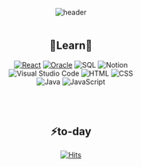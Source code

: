 
<div align="center">

  
![header](https://capsule-render.vercel.app/api?type=waving&color=auto&height=300&section=header&text=Code_Positive&fontSize=90)
  <br/><br/>

  
  
  
🌱Learn🌱
--
<a href="#"><img alt="React" src="https://img.shields.io/badge/React-20232a.svg?logo=react&logoColor=%2361DAFB"></a>
<a href="#"><img alt="Oracle" src ="https://img.shields.io/badge/Oracle-F00000.svg?logo=oracle&logoColor=white"></a>
<img alt="SQL" src="https://custom-icon-badges.demolab.com/badge/SQL-025E8C.svg?logo=database&logoColor=white">
<img alt="Notion" src="https://img.shields.io/badge/Notion-010101.svg?logo=notion&logoColor=white"><br/>
<img alt="Visual Studio Code" src="https://img.shields.io/badge/Visual%20Studio%20Code-0078d7.svg?logo=visual-studio-code&logoColor=white">
<img alt="HTML" src="https://img.shields.io/badge/HTML-E34F26.svg?logo=html5&logoColor=white">
<img alt="CSS" src="https://img.shields.io/badge/CSS-1572B6.svg?logo=css3&logoColor=white"><br/>
<img alt="Java" src="https://custom-icon-badges.demolab.com/badge/Java-007396.svg?logo=java&logoColor=white">
<img alt="JavaScript" src="https://img.shields.io/badge/JavaScript-F7DF1E.svg?logo=javascript&logoColor=black">

  
  
  <br/><br/>
  
 
  ⚡to-day
  --
  
  
  [![Hits](https://hits.seeyoufarm.com/api/count/incr/badge.svg?url=https%3A%2F%2Fgithub.com%2Fseopositive&count_bg=%23FF81E0&title_bg=%23F9A50E&icon=&icon_color=%23E7E7E7&title=hits&edge_flat=false)]([https://hits.seeyoufarm.com](https://github.com/seopositive))


  
  </div>


